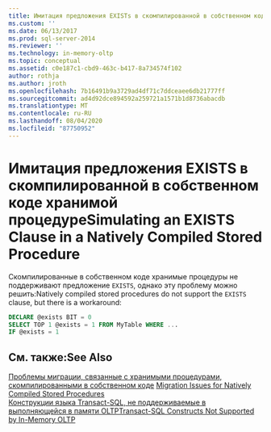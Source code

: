 ```yaml
---
title: Имитация предложения EXISTs в скомпилированной в собственном код хранимой процедуре | Документация Майкрософт
ms.custom: ''
ms.date: 06/13/2017
ms.prod: sql-server-2014
ms.reviewer: ''
ms.technology: in-memory-oltp
ms.topic: conceptual
ms.assetid: c0e187c1-cbd9-463c-b417-8a734574f102
author: rothja
ms.author: jroth
ms.openlocfilehash: 7b16491b9a3729ad4df71c7ddceaee6db21777ff
ms.sourcegitcommit: ad4d92dce894592a259721a1571b1d8736abacdb
ms.translationtype: MT
ms.contentlocale: ru-RU
ms.lasthandoff: 08/04/2020
ms.locfileid: "87750952"
---
```

# <a name="simulating-an-exists-clause-in-a-natively-compiled-stored-procedure"></a><span data-ttu-id="8db77-102">Имитация предложения EXISTS в скомпилированной в собственном коде хранимой процедуре</span><span class="sxs-lookup"><span data-stu-id="8db77-102">Simulating an EXISTS Clause in a Natively Compiled Stored Procedure</span></span>
  <span data-ttu-id="8db77-103">Скомпилированные в собственном коде хранимые процедуры не поддерживают предложение `EXISTS`, однако эту проблему можно решить:</span><span class="sxs-lookup"><span data-stu-id="8db77-103">Natively compiled stored procedures do not support the `EXISTS` clause, but there is a workaround:</span></span>  
  
```sql  
DECLARE @exists BIT = 0  
SELECT TOP 1 @exists = 1 FROM MyTable WHERE ...  
IF @exists = 1  
```  
  
## <a name="see-also"></a><span data-ttu-id="8db77-104">См. также:</span><span class="sxs-lookup"><span data-stu-id="8db77-104">See Also</span></span>  
 <span data-ttu-id="8db77-105">[Проблемы миграции, связанные с хранимыми процедурами, скомпилированными в собственном коде](migration-issues-for-natively-compiled-stored-procedures.md) </span><span class="sxs-lookup"><span data-stu-id="8db77-105">[Migration Issues for Natively Compiled Stored Procedures](migration-issues-for-natively-compiled-stored-procedures.md) </span></span>  
 [<span data-ttu-id="8db77-106">Конструкции языка Transact-SQL, не поддерживаемые в выполняющейся в памяти OLTP</span><span class="sxs-lookup"><span data-stu-id="8db77-106">Transact-SQL Constructs Not Supported by In-Memory OLTP</span></span>](transact-sql-constructs-not-supported-by-in-memory-oltp.md)  
  
  
